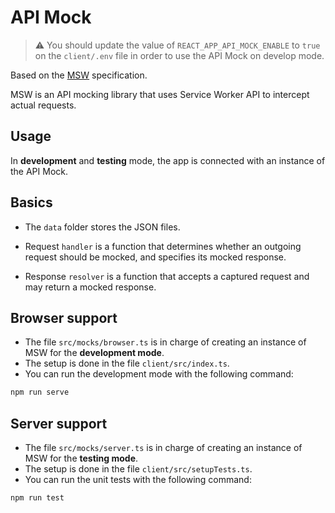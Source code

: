 # API Mock

> ⚠️ You should update the value of `REACT_APP_API_MOCK_ENABLE` to `true` on the `client/.env` file in order to use the API Mock on develop mode.

Based on the [MSW](https://mswjs.io/) specification.

MSW is an API mocking library that uses Service Worker API to intercept actual requests.

## Usage

In **development** and **testing** mode, the app is connected with an instance of the API Mock.

## Basics

- The `data` folder stores the JSON files.

- Request `handler` is a function that determines whether an outgoing request should be mocked, and specifies its mocked response.

- Response `resolver` is a function that accepts a captured request and may return a mocked response.

## Browser support

- The file `src/mocks/browser.ts` is in charge of creating an instance of MSW for the **development mode**.
- The setup is done in the file `client/src/index.ts`.
- You can run the development mode with the following command:

```sh
npm run serve
```

## Server support

- The file `src/mocks/server.ts` is in charge of creating an instance of MSW for the **testing mode**.
- The setup is done in the file `client/src/setupTests.ts`.
- You can run the unit tests with the following command:

```sh
npm run test
```
